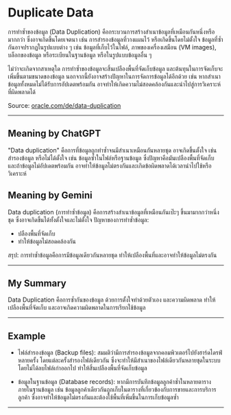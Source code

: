 # Duplicate Data
การทำซ้ำของข้อมูล (Data Duplication) คือกระบวนการสร้างสำเนาข้อมูลที่เหมือนกันหนึ่งหรือมากกว่า ซึ่งอาจเกิดขึ้นโดยเจตนา เช่น การสำรองข้อมูลที่วางแผนไว้ หรือเกิดขึ้นโดยไม่ตั้งใจ ข้อมูลที่ซ้ำกันอาจปรากฏในรูปแบบต่าง ๆ เช่น ข้อมูลที่เก็บไว้ในไฟล์, ภาพของเครื่องเสมือน (VM images), บล็อกของข้อมูล หรือระเบียนในฐานข้อมูล หรือในรูปแบบข้อมูลอื่น ๆ

ไม่ว่าจะเกิดจากสาเหตุใด การทำซ้ำของข้อมูลจะสิ้นเปลืองพื้นที่จัดเก็บข้อมูล และต้นทุนในการจัดเก็บจะเพิ่มขึ้นตามขนาดของข้อมูล นอกจากนี้ยังอาจสร้างปัญหาในการจัดการข้อมูลได้อีกด้วย เช่น หากสำเนาข้อมูลทั้งหมดไม่ได้รับการอัปเดตพร้อมกัน อาจทำให้เกิดความไม่สอดคล้องกันและนำไปสู่การวิเคราะห์ที่ผิดพลาดได้
  
Source: [oracle.com/de/data-duplication](https://www.oracle.com/de/data-duplication/)
 
---
## Meaning by ChatGPT  
"Data duplication" คือการที่ข้อมูลถูกทำซ้ำจนมีสำเนาเหมือนกันหลายชุด อาจเกิดขึ้นตั้งใจ เช่น สำรองข้อมูล หรือไม่ได้ตั้งใจ เช่น ข้อมูลซ้ำในไฟล์หรือฐานข้อมูล ซึ่งปัญหาคือมันเปลืองพื้นที่จัดเก็บ และถ้าข้อมูลไม่อัปเดตพร้อมกัน อาจทำให้ข้อมูลไม่ตรงกันและเกิดข้อผิดพลาดได้เวลานำไปใช้หรือวิเคราะห์

## Meaning by Gemini  
Data duplication (การทำซ้ำข้อมูล) คือการสร้างสำเนาข้อมูลที่เหมือนกันเป๊ะๆ ขึ้นมามากกว่าหนึ่งชุด ซึ่งอาจเกิดขึ้นได้ทั้งตั้งใจและไม่ตั้งใจ
ปัญหาของการทำซ้ำข้อมูล:
- ปลืองพื้นที่จัดเก็บ
- ทำให้ข้อมูลไม่สอดคล้องกัน
  
สรุป: การทำซ้ำข้อมูลคือการมีข้อมูลเดียวกันหลายชุด ทำให้เปลืองพื้นที่และอาจทำให้ข้อมูลไม่ตรงกัน 

---
## My Summary  
Data Duplication คือการซ้ำกันของข้อมูล ด้วยการตั้งใจทำด้วยตัวเอง และความผิดพลาด
ทำให้เปลืองพื้นที่จัดเก็บ และอาจเกิดความผิดพลาดในการเรียกใช้ข้อมูล

---
## Example  
- ไฟล์สำรองข้อมูล (Backup files):
สมมติว่ามีการสำรองข้อมูลจากคอมพิวเตอร์ไปยังฮาร์ดไดรฟ์หลายครั้ง โดยแต่ละครั้งสำรองไฟล์เดียวกัน ซึ่งจะทำให้มีสำเนาของไฟล์เดียวกันหลายชุดในระบบ โดยไม่ได้ลบไฟล์เก่าออกไป ทำให้สิ้นเปลืองพื้นที่จัดเก็บข้อมูล

- ข้อมูลในฐานข้อมูล (Database records):
หากมีการบันทึกข้อมูลลูกค้าซ้ำในหลายตารางภายในฐานข้อมูล เช่น ข้อมูลลูกค้าเดียวกันถูกเก็บในตารางที่เกี่ยวข้องกับการขายและการบริการลูกค้า ซึ่งอาจทำให้ข้อมูลไม่ตรงกันและต้องใช้พื้นที่เพิ่มขึ้นในการเก็บข้อมูลซ้ำ

---
